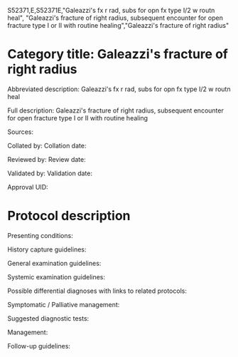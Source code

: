S52371,E,S52371E,"Galeazzi's fx r rad, subs for opn fx type I/2 w routn heal", "Galeazzi's fracture of right radius, subsequent encounter for open fracture type I or II with routine healing","Galeazzi's fracture of right radius"
# Category title: Galeazzi's fracture of right radius

Abbreviated description: Galeazzi's fx r rad, subs for opn fx type I/2 w routn heal

Full description: Galeazzi's fracture of right radius, subsequent encounter for open fracture type I or II with routine healing

Sources:

Collated by:
Collation date:

Reviewed by:
Review date:

Validated by:
Validation date:

Approval UID:

# Protocol description

Presenting conditions:

History capture guidelines:

General examination guidelines:

Systemic examination guidelines:

Possible differential diagnoses with links to related protocols:

Symptomatic / Palliative management:

Suggested diagnostic tests:

Management:

Follow-up guidelines:
